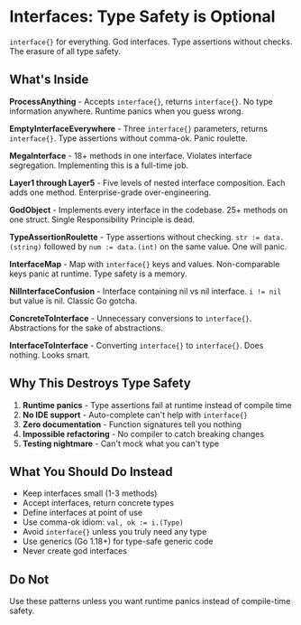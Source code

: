 # Interfaces: Type Safety is Optional

`interface{}` for everything. God interfaces. Type assertions without checks. The erasure of all type safety.

## What's Inside

**ProcessAnything** - Accepts `interface{}`, returns `interface{}`. No type information anywhere. Runtime panics when you guess wrong.

**EmptyInterfaceEverywhere** - Three `interface{}` parameters, returns `interface{}`. Type assertions without comma-ok. Panic roulette.

**MegaInterface** - 18+ methods in one interface. Violates interface segregation. Implementing this is a full-time job.

**Layer1 through Layer5** - Five levels of nested interface composition. Each adds one method. Enterprise-grade over-engineering.

**GodObject** - Implements every interface in the codebase. 25+ methods on one struct. Single Responsibility Principle is dead.

**TypeAssertionRoulette** - Type assertions without checking. `str := data.(string)` followed by `num := data.(int)` on the same value. One will panic.

**InterfaceMap** - Map with `interface{}` keys and values. Non-comparable keys panic at runtime. Type safety is a memory.

**NilInterfaceConfusion** - Interface containing nil vs nil interface. `i != nil` but value is nil. Classic Go gotcha.

**ConcreteToInterface** - Unnecessary conversions to `interface{}`. Abstractions for the sake of abstractions.

**InterfaceToInterface** - Converting `interface{}` to `interface{}`. Does nothing. Looks smart.

## Why This Destroys Type Safety

1. **Runtime panics** - Type assertions fail at runtime instead of compile time
2. **No IDE support** - Auto-complete can't help with `interface{}`
3. **Zero documentation** - Function signatures tell you nothing
4. **Impossible refactoring** - No compiler to catch breaking changes
5. **Testing nightmare** - Can't mock what you can't type

## What You Should Do Instead

- Keep interfaces small (1-3 methods)
- Accept interfaces, return concrete types
- Define interfaces at point of use
- Use comma-ok idiom: `val, ok := i.(Type)`
- Avoid `interface{}` unless you truly need any type
- Use generics (Go 1.18+) for type-safe generic code
- Never create god interfaces

## Do Not

Use these patterns unless you want runtime panics instead of compile-time safety.
